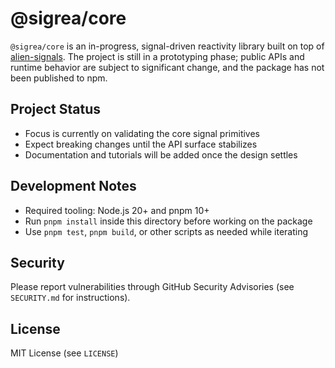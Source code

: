 # @sigrea/core

`@sigrea/core` is an in-progress, signal-driven reactivity library built on top of [alien-signals](https://github.com/stackblitz/alien-signals). The project is still in a prototyping phase; public APIs and runtime behavior are subject to significant change, and the package has not been published to npm.

## Project Status

- Focus is currently on validating the core signal primitives
- Expect breaking changes until the API surface stabilizes
- Documentation and tutorials will be added once the design settles

## Development Notes

- Required tooling: Node.js 20+ and pnpm 10+
- Run `pnpm install` inside this directory before working on the package
- Use `pnpm test`, `pnpm build`, or other scripts as needed while iterating

## Security

Please report vulnerabilities through GitHub Security Advisories (see `SECURITY.md` for instructions).

## License

MIT License (see `LICENSE`)

